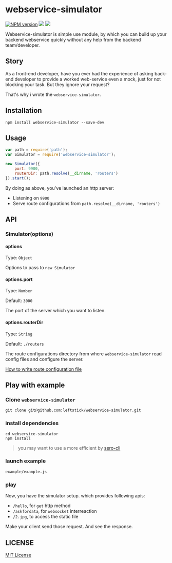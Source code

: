 webservice-simulator
====================

[![NPM version][npm-image]][npm-url]
![][david-url]
![][travis-url]

Webservice-simulator is simple use module, by which you can build up your backend webservice quickly without any help from the backend team/developer.


## Story ##

As a front-end developer, have you ever had the experience of asking back-end developer to provide a worked web-service even a mock, just for not blocking your task. But they ignore your request?

That's why i wrote the `webservice-simulator`. 

## Installation ##

```shell
npm install webservice-simulator --save-dev
```

## Usage ##

```JavaScript
var path = require('path');
var Simulator = require('webservice-simulator');

new Simulator({
    port: 9900,
    routerDir: path.resolve(__dirname, 'routers')
}).start();
```

By doing as above, you've launched an http server:

- Listening on `9900`
- Serve route configurations from `path.resolve(__dirname, 'routers')`


## API ##

### Simulator(options) ###

#### options
Type: `Object`

Options to pass to `new Simulator`

#### options.port
Type: `Number`

Default: `3000`

The port of the server which you want to listen. 

#### options.routerDir
Type: `String`

Default: `./routers`

The route configurations directory from where `webservice-simulator` read config files and configure the server. 

[How to write route configuration file](./docs/how_to_write_route_config.md)

## Play with example ##

### Clone `webservice-simulator` ###

```shell
git clone git@github.com:leftstick/webservice-simulator.git
```

### install dependencies ###

```shell
cd webservice-simulator
npm install
```
> you may want to use a more efficient by [sero-cli](https://github.com/leftstick/Sero-cli)

### launch example ###

```shell
example/example.js
```

### play ###

Now, you have the simulator setup. which provides following apis:

- `/hello`, for `get` http method
- `/askfordata`, for `websocket` interreaction
- `/2.jpg`, to access the static file

Make your client send those request. And see the response.


## LICENSE ##

[MIT License](https://raw.githubusercontent.com/leftstick/webservice-simulator/master/LICENSE)



[npm-url]: https://npmjs.org/package/webservice-simulator
[npm-image]: https://badge.fury.io/js/webservice-simulator.png
[david-url]:https://david-dm.org/leftstick/webservice-simulator.png
[travis-url]:https://api.travis-ci.org/leftstick/webservice-simulator.svg?branch=master